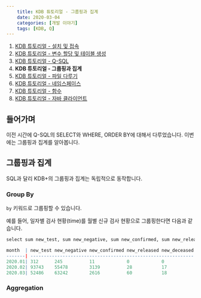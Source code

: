 ```yaml
---
    title: KDB 튜토리얼 - 그룹핑과 집계
    date: 2020-03-04
    categories: [개발 이야기]
    tags: [KDB, Q]
---
```


1. [KDB 튜토리얼 - 설치 및 접속](../install-and-connection)
2. [KDB 튜토리얼 - 변수 할당 및 테이블 생성](../assign-variables-and-tables)
3. [KDB 튜토리얼 - Q-SQL](../q-sql)
4. **KDB 튜토리얼 - 그룹핑과 집계**
5. [KDB 튜토리얼 - 파일 다루기](../file)
6. [KDB 튜토리얼 - 네임스페이스](../namespace)
7. [KDB 튜토리얼 - 함수](../function)
8. [KDB 튜토리얼 - 자바 클라이언트](../java-client)

## 들어가며
이전 시간에 Q-SQL의 SELECT와 WHERE, ORDER BY에 대해서 다루었습니다. 이번에는 그룹핑과 집계를 알아봅니다.

## 그룹핑과 집계
SQL과 달리 KDB+의 그룹핑과 집계는 독립적으로 동작합니다.

### Group By

`by` 키워드로 그룹핑할 수 있습니다.

예를 들어, 일자별 검사 현황(time)를 월별 신규 검사 현황으로 그룹핑한다면 다음과 같습니다.
```q
select sum new_test, sum new_negative, sum new_confirmed, sum new_released, sum new_deceased by date.month from time

month  | new_test new_negative new_confirmed new_released new_deceased
-------| -------------------------------------------------------------
2020.01| 312      245          11            0            0           
2020.02| 93743    55478        3139          28           17          
2020.03| 52486    63242        2616          60           18          

```

### Aggregation
